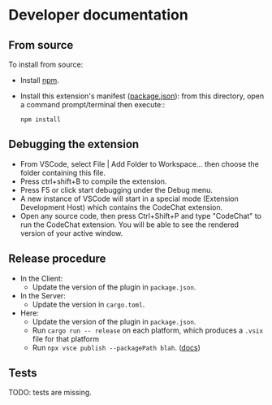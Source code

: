 Developer documentation
=======================

From source
-----------

To install from source:

*   Install [npm](https://nodejs.org/en/).

*   Install this extension's manifest
    ([package.json](https://code.visualstudio.com/api/references/extension-manifest)):
    from this directory, open a command prompt/terminal then execute::

    ```
    npm install
    ```

Debugging the extension
-----------------------

*   From VSCode, select File | Add Folder to Workspace... then choose the folder
    containing this file.
*   Press ctrl+shift+B to compile the extension.
*   Press F5 or click start debugging under the Debug menu.
*   A new instance of VSCode will start in a special mode (Extension Development
    Host) which contains the CodeChat extension.
*   Open any source code, then press Ctrl+Shift+P and type "CodeChat" to run the
    CodeChat extension. You will be able to see the rendered version of your
    active window.

Release procedure
-----------------

*   In the Client:
    *   Update the version of the plugin in `package.json`.
*   In the Server:
    *   Update the version in `cargo.toml`.
*   Here:
    *   Update the version of the plugin in `package.json`.
    *   Run `cargo run -- release` on each platform, which produces a `.vsix`
        file for that platform
    *   Run `npx vsce publish --packagePath blah`.
        ([docs](https://code.visualstudio.com/api/working-with-extensions/publishing-extension#platformspecific-extensions))

Tests
-----

TODO: tests are missing.